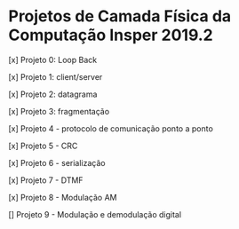 # Projetos de Camada Física da Computação Insper 2019.2

[x] Projeto 0: Loop Back

[x] Projeto 1: client/server

[x] Projeto 2: datagrama

[x] Projeto 3: fragmentação

[x] Projeto 4 - protocolo de comunicação ponto a ponto

[x] Projeto 5 - CRC

[x] Projeto 6 - serialização

[x] Projeto 7 - DTMF

[x] Projeto 8 - Modulação AM

[] Projeto 9 - Modulação e demodulação digital
